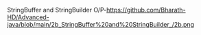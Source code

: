  StringBuffer and StringBuilder O/P-https://github.com/Bharath-HD/Advanced-java/blob/main/2b_StringBuffer%20and%20StringBuilder_/2b.png
